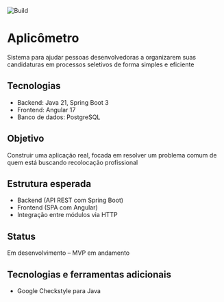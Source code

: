 ![Build](https://github.com/ViniciusAnholeto/aplicometro/actions/workflows/deploy.yml/badge.svg)

# Aplicômetro

Sistema para ajudar pessoas desenvolvedoras a organizarem suas candidaturas em processos seletivos de forma simples e eficiente

## Tecnologias
- Backend: Java 21, Spring Boot 3
- Frontend: Angular 17
- Banco de dados: PostgreSQL

## Objetivo
Construir uma aplicação real, focada em resolver um problema comum de quem está buscando recolocação profissional

## Estrutura esperada
- Backend (API REST com Spring Boot)
- Frontend (SPA com Angular)
- Integração entre módulos via HTTP

## Status
Em desenvolvimento – MVP em andamento

## Tecnologias e ferramentas adicionais 
- Google Checkstyle para Java

